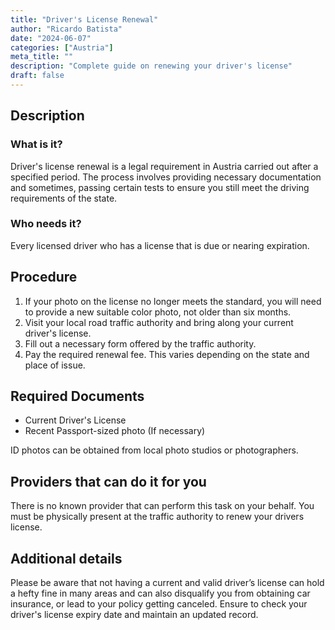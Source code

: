 ```yaml
---
title: "Driver's License Renewal"
author: "Ricardo Batista"
date: "2024-06-07"
categories: ["Austria"]
meta_title: ""
description: "Complete guide on renewing your driver's license"
draft: false
---
```


## Description
### What is it?
Driver's license renewal is a legal requirement in Austria carried out after a specified period. The process involves providing necessary documentation and sometimes, passing certain tests to ensure you still meet the driving requirements of the state. 

### Who needs it?
Every licensed driver who has a license that is due or nearing expiration. 

## Procedure
1. If your photo on the license no longer meets the standard, you will need to provide a new suitable color photo, not older than six months. 
2. Visit your local road traffic authority and bring along your current driver's license.
3. Fill out a necessary form offered by the traffic authority.
4. Pay the required renewal fee. This varies depending on the state and place of issue. 

## Required Documents
- Current Driver's License
- Recent Passport-sized photo (If necessary)
 
ID photos can be obtained from local photo studios or photographers.

## Providers that can do it for you

There is no known provider that can perform this task on your behalf. You must be physically present at the traffic authority to renew your drivers license.

## Additional details
Please be aware that not having a current and valid driver’s license can hold a hefty fine in many areas and can also disqualify you from obtaining car insurance, or lead to your policy getting canceled. Ensure to check your driver's license expiry date and maintain an updated record.